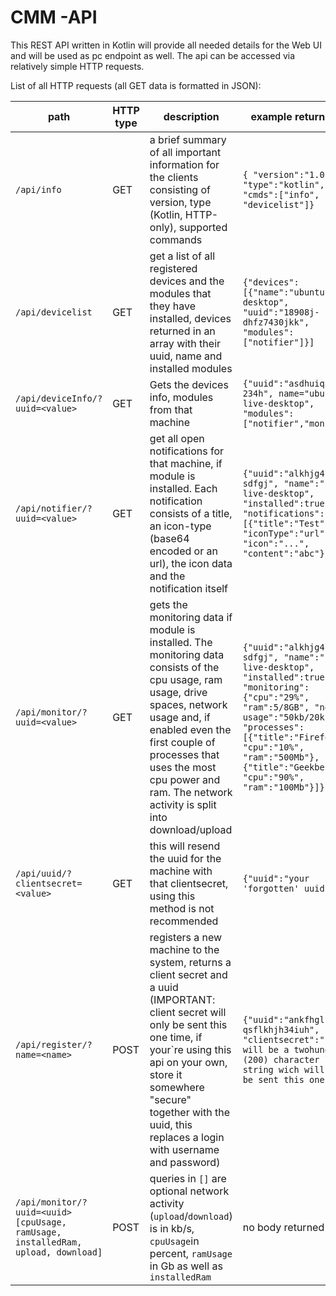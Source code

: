 # CMM -API

This REST API written in Kotlin will provide all needed details for the Web UI and will be used as pc endpoint as well.
The api can be accessed via relatively simple HTTP requests.

List of all HTTP requests (all GET data is formatted in JSON):

path | HTTP type | description | example return body
--- | --- | --- | ---
`/api/info` | GET | a brief summary of all important information for the clients  consisting of version, type (Kotlin, HTTP-only), supported commands  | ```{ "version":"1.0", "type":"kotlin", "cmds":["info", "devicelist"]}```
`/api/devicelist` | GET | get a list of all registered devices and the modules that they have installed, devices returned in an array with their uuid, name and installed modules | ```{"devices":[{"name":"ubuntu-live-desktop", "uuid":"18908j-dhfz7430jkk", "modules":["notifier"]}]```
`/api/deviceInfo/?uuid=<value>` | GET | Gets the devices info, modules from that machine | ```{"uuid":"asdhuiq34-234h", name="ubuntu-live-desktop", "modules":["notifier","monitor"]}```
`/api/notifier/?uuid=<value>` | GET | get all open notifications for that machine, if module is installed. Each notification consists of a title, an icon-type (base64 encoded or an url), the icon data and the notification itself | ```{"uuid":"alkhjg4-sdfgj", "name":"ubuntu-live-desktop", "installed":true, "notifications":[{"title":"Test", "iconType":"url", "icon":"...", "content":"abc"}]}```
`/api/monitor/?uuid=<value>` | GET | gets the monitoring data if module is installed. The monitoring data consists of the cpu usage, ram usage, drive spaces, network usage and, if enabled even the first couple of processes that uses the most cpu power and ram. The network activity is split into download/upload | ```{"uuid":"alkhjg4-sdfgj", "name":"ubuntu-live-desktop", "installed":true, "monitoring":{"cpu":"29%", "ram":5/8GB", "network-usage":"50kb/20kb", "processes":[{"title":"Firefox", "cpu":"10%", "ram":"500Mb"}, {"title":"Geekbench", "cpu":"90%", "ram":"100Mb"}]}```
`/api/uuid/?clientsecret=<value>` | GET | this will resend the uuid for the machine with that clientsecret, using this method is not recommended | ```{"uuid":"your 'forgotten' uuid"}```
`/api/register/?name=<name>` | POST | registers a new machine to the system, returns a client secret and a uuid (IMPORTANT: client secret will only be sent this one time, if your`re using this api on your own, store it somewhere "secure" together with the uuid, this replaces a login with username and password) | ```{"uuid":"ankfhglkajh1-qsflkhjh34iuh", "clientsecret":"here will be a twohundred (200) character long string wich will only be sent this one time}```
`/api/monitor/?uuid=<uuid>[cpuUsage, ramUsage, installedRam, upload, download]` | POST | queries in `[]` are optional network activity (`upload`/`download`) is in kb/s, `cpuUsage`in percent, `ramUsage` in Gb as well as `installedRam` | no body returned